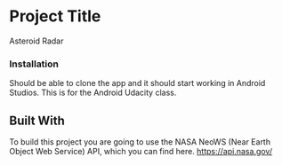 # Project Title

Asteroid Radar

### Installation
Should be able to clone the app and it should start working in Android Studios. This is for the Android Udacity class. 

## Built With

To build this project you are going to use the NASA NeoWS (Near Earth Object Web Service) API, which you can find here.
https://api.nasa.gov/



